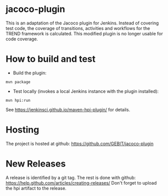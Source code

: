 jacoco-plugin
=============

This is an adaptation of the Jacoco plugin for Jenkins. 
Instead of covering test code, the coverage of transitions, activities and workflows for the TREND framework is calculated. 
This modified plugin is no longer usable for code coverage.


How to build and test
=====================

* Build the plugin:

`mvn package`

* Test locally (invokes a local Jenkins instance with the plugin installed):

`mvn hpi:run`

See https://jenkinsci.github.io/maven-hpi-plugin/ for details.

Hosting
=====================
The project is hosted at github: https://github.com/GEBIT/jacoco-plugin


New Releases
=====================
A release is identified by a git tag. The rest is done with github: https://help.github.com/articles/creating-releases/
Don't forget to upload the hpi artifact to the release. 




